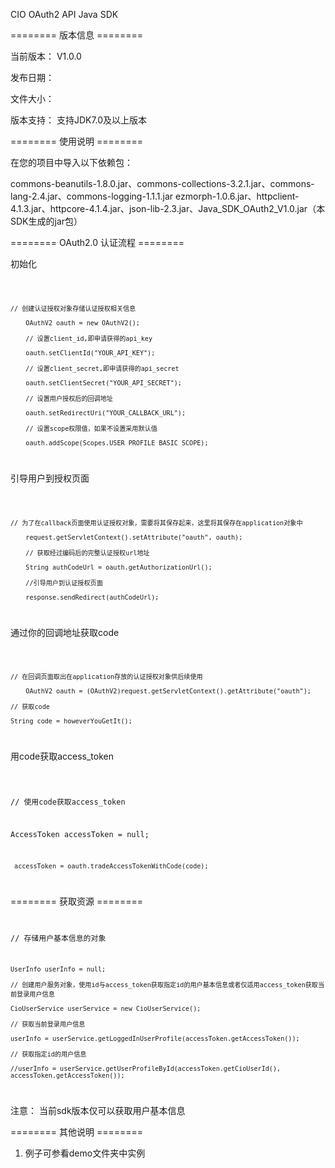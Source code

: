 CIO OAuth2 API Java SDK

======== 版本信息 ========

当前版本： V1.0.0

发布日期： 

文件大小： 

版本支持： 支持JDK7.0及以上版本


======== 使用说明 ========

在您的项目中导入以下依赖包：

commons-beanutils-1.8.0.jar、commons-collections-3.2.1.jar、commons-lang-2.4.jar、commons-logging-1.1.1.jar
ezmorph-1.0.6.jar、httpclient-4.1.3.jar、httpcore-4.1.4.jar、json-lib-2.3.jar、Java_SDK_OAuth2_V1.0.jar（本SDK生成的jar包）

======== OAuth2.0 认证流程 ======== 

初始化

<code>
    
    // 创建认证授权对象存储认证授权相关信息
		
		OAuthV2 oauth = new OAuthV2();
		
		// 设置client_id,即申请获得的api_key
		
		oauth.setClientId("YOUR_API_KEY");
		
		// 设置client_secret,即申请获得的api_secret
		
		oauth.setClientSecret("YOUR_API_SECRET");
		
		// 设置用户授权后的回调地址
		
		oauth.setRedirectUri("YOUR_CALLBACK_URL");
		
		// 设置scope权限值，如果不设置采用默认值
	
		oauth.addScope(Scopes.USER_PROFILE_BASIC_SCOPE);
	
</code>

引导用户到授权页面

<code>
    
    // 为了在callback页面使用认证授权对象，需要将其保存起来，这里将其保存在application对象中
	
		request.getServletContext().setAttribute("oauth", oauth);
		
		// 获取经过编码后的完整认证授权url地址
		
		String authCodeUrl = oauth.getAuthorizationUrl();
		
		//引导用户到认证授权页面
	
		response.sendRedirect(authCodeUrl);
		
</code>

通过你的回调地址获取code

<code>
    
    // 在回调页面取出在application存放的认证授权对象供后续使用
		
		OAuthV2 oauth = (OAuthV2)request.getServletContext().getAttribute("oauth");
    
    // 获取code
    
    String code = howeverYouGetIt();
    
</code>

用code获取access_token

<code>
  
   // 使用code获取access_token
   
   AccessToken accessToken = null;
   
	 accessToken = oauth.tradeAccessTokenWithCode(code);
	 
</code>

======== 获取资源 ========
<code>
  
  // 存储用户基本信息的对象
  
	UserInfo userInfo = null;
	
	// 创建用户服务对象，使用id与access_token获取指定id的用户基本信息或者仅适用access_token获取当前登录用户信息
	
	CioUserService userService = new CioUserService();
	
	// 获取当前登录用户信息
	
	userInfo = userService.getLoggedInUserProfile(accessToken.getAccessToken());
	
	// 获取指定id的用户信息
	
	//userInfo = userService.getUserProfileById(accessToken.getCioUserId(), accessToken.getAccessToken());
	
</code>

注意： 当前sdk版本仅可以获取用户基本信息

======== 其他说明 ========

1. 例子可参看demo文件夹中实例
